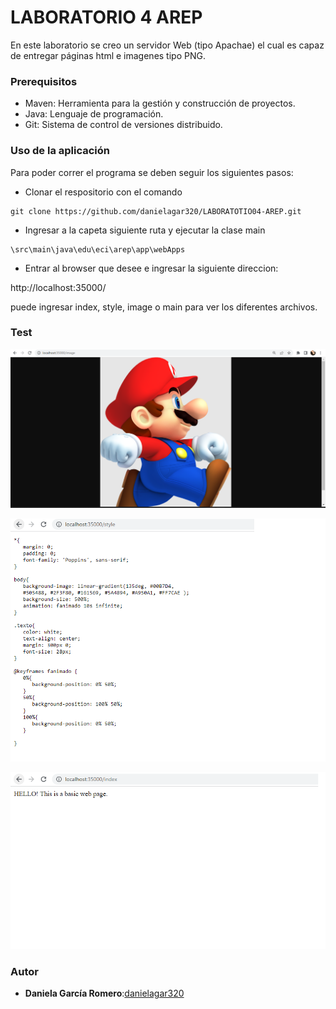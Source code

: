 # LABORATORIO 4 AREP

En este laboratorio se creo un servidor Web (tipo Apachae) el cual es capaz de entregar páginas html e imagenes tipo PNG.

### Prerequisitos
* Maven: Herramienta para la gestión y construcción de proyectos.
* Java: Lenguaje de programación.
* Git: Sistema de control de versiones distribuido.


### Uso de la aplicación

Para poder correr el programa se deben seguir los siguientes pasos: 
* Clonar el respositorio con el comando

```
git clone https://github.com/danielagar320/LABORATOTIO04-AREP.git

```
* Ingresar a la capeta siguiente ruta y ejecutar la clase main

```
\src\main\java\edu\eci\arep\app\webApps 

```

* Entrar al browser que desee e ingresar la siguiente direccion: 

http://localhost:35000/  

puede ingresar index, style, image o main para ver los diferentes archivos.




### Test

![](img/image.png)

![](img/style.png)

![](img/index.png)


### Autor

* **Daniela García Romero**:[danielagar320](https://github.com/danielagar320)






